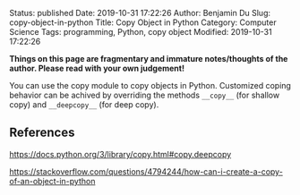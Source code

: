 Status: published
Date: 2019-10-31 17:22:26
Author: Benjamin Du
Slug: copy-object-in-python
Title: Copy Object in Python
Category: Computer Science
Tags: programming, Python, copy object
Modified: 2019-10-31 17:22:26

**Things on this page are fragmentary and immature notes/thoughts of the author. Please read with your own judgement!**

You can use the copy module to copy objects in Python. 
Customized coping behavior can be achived by overriding the methods `__copy__` (for shallow copy)
    and `__deepcopy__` (for deep copy).

## References

https://docs.python.org/3/library/copy.html#copy.deepcopy

https://stackoverflow.com/questions/4794244/how-can-i-create-a-copy-of-an-object-in-python
